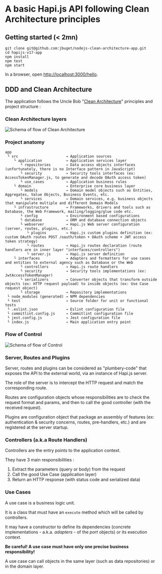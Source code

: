 # A basic Hapi.js API following Clean Architecture principles

## Getting started (< 2mn)

```
git clone git@github.com:jbuget/nodejs-clean-architecture-app.git
cd hapijs-v17-app
npm install
npm test
npm start
```

In a browser, open [http://localhost:3000/hello](http://localhost:3000/hello).

## DDD and Clean Architecture

The application follows the Uncle Bob "[Clean Architecture](https://8thlight.com/blog/uncle-bob/2012/08/13/the-clean-architecture.html)" principles and project structure :

### Clean Architecture layers

![Schema of flow of Clean Architecture](/doc/Uncle_Bob_Clean_Architecture.jpg)

### Project anatomy

```
app 
 └ src                      → Application sources 
    └ application           → Application services layer
       └ repositories       → Data access objects interfaces (unfortunately, there is no Interface pattern in JavaScript)
       └ security           → Security tools interfaces (ex: AccessTokenManager.js, to generate and decode OAuth access token)
       └ use_cases          → Application business rules 
    └ domain                → Enterprise core business layer
       └ models             → Domain model objects such as Entities, Aggregates, Value Objects, Business Events, etc.
       └ services           → Domain services, e.g. business objects that manipulate multiple and different Domain Models
    └ infrastructure        → Frameworks, drivers and tools such as Database, the Web Framework, mailing/logging/glue code etc.
       └ config             → Environment based configurations
       └ database           → ORM and database connection objects
       └ webserver          → Hapi.js Web server configuration (server, routes, plugins, etc.)
          └ plugins         → Hapi.js custom plugins definition (ex: custom OAuth routes POST /oauth/token + OAuth scheme + JWT access token strategy)
          └ routes          → Hapi.js routes declaration (route handlers are in inner layer "interfaces/controllers")
          └ server.js       → Hapi.js server definition
    └ interfaces            → Adapters and formatters for use cases and entities to external agency such as Database or the Web
       └ controllers        → Hapi.js route handlers
       └ security           → Security tools implementations (ex: JwtAccessTokenManager)
       └ serializers        → Converter objects that transform outside objects (ex: HTTP request payload) to inside objects (ex: Use Case request object)
       └ storage            → Repository implementations
 └ node_modules (generated) → NPM dependencies
 └ test                     → Source folder for unit or functional tests
 └ .eslint.json             → Eslint configuration file
 └ commitlint.config.js     → Commitlint configuration file
 └ jest.config.js           → Jest configuration file
 └ index.js                 → Main application entry point
```

### Flow of Control

![Schema of flow of Control](/doc/Hapijs_Clean_Architecture.svg)

### Server, Routes and Plugins

Server, routes and plugins can be considered as "plumbery-code" that exposes the API to the external world, via an instance of Hapi.js server. 

The role of the server is to intercept the HTTP request and match the corresponding route.

Routes are configuration objects whose responsibilities are to check the request format and params, and then to call the good controller (with the received request).

Plugins are configuration object that package an assembly of features (ex: authentication & security concerns, routes, pre-handlers, etc.) and are registered at the server startup.    

### Controllers (a.k.a Route Handlers)

Controllers are the entry points to the application context.

They have 3 main responsibilities :

1. Extract the parameters (query or body) from the request
2. Call the good Use Case (application layer)
3. Return an HTTP response (with status code and serialized data)

### Use Cases

A use case is a business logic unit.

It is a class that must have an `execute` method which will be called by controllers.

It may have a constructor to define its dependencies (concrete implementations - a.k.a. _adapters_ - of the _port_ objects) or its execution context.

**Be careful! A use case must have only one precise business responsibility!**

A use case can call objects in the same layer (such as data repositories) or in the domain layer.